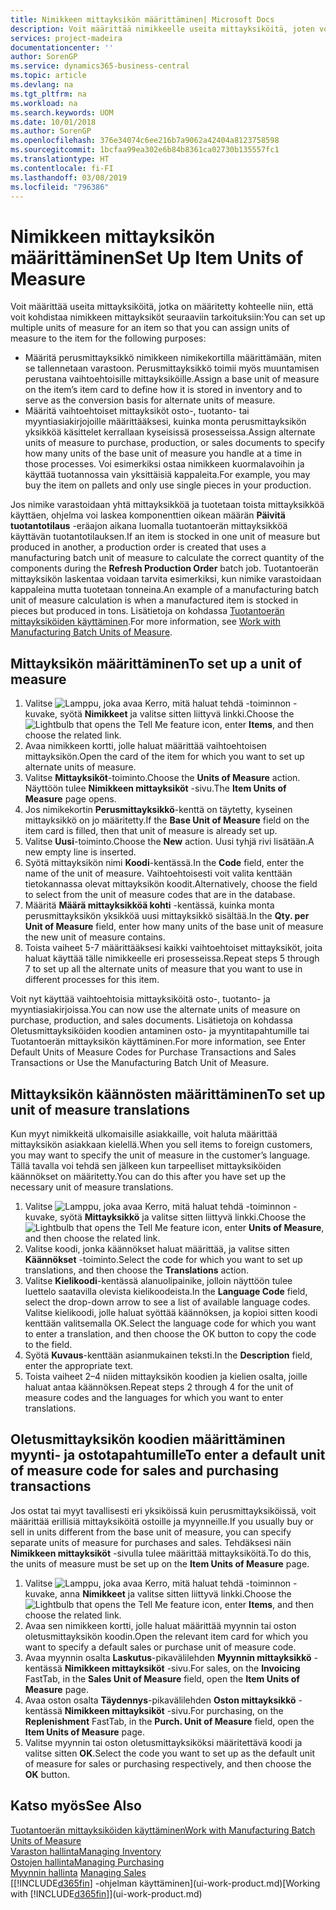 ```yaml
---
title: Nimikkeen mittayksikön määrittäminen| Microsoft Docs
description: Voit määrittää nimikkeelle useita mittayksiköitä, joten voit kohdistaa mittayksiköt nimikkeeseen.
services: project-madeira
documentationcenter: ''
author: SorenGP
ms.service: dynamics365-business-central
ms.topic: article
ms.devlang: na
ms.tgt_pltfrm: na
ms.workload: na
ms.search.keywords: UOM
ms.date: 10/01/2018
ms.author: SorenGP
ms.openlocfilehash: 376e34074c6ee216b7a9062a42404a8123758598
ms.sourcegitcommit: 1bcfaa99ea302e6b84b8361ca02730b135557fc1
ms.translationtype: HT
ms.contentlocale: fi-FI
ms.lasthandoff: 03/08/2019
ms.locfileid: "796386"
---
```

# <a name="set-up-item-units-of-measure"></a><span data-ttu-id="f4954-103">Nimikkeen mittayksikön määrittäminen</span><span class="sxs-lookup"><span data-stu-id="f4954-103">Set Up Item Units of Measure</span></span>
<span data-ttu-id="f4954-104">Voit määrittää useita mittayksiköitä, jotka on määritetty kohteelle niin, että voit kohdistaa nimikkeen mittayksiköt seuraaviin tarkoituksiin:</span><span class="sxs-lookup"><span data-stu-id="f4954-104">You can set up multiple units of measure for an item so that you can assign units of measure to the item for the following purposes:</span></span>

- <span data-ttu-id="f4954-105">Määritä perusmittayksikkö nimikkeen nimikekortilla määrittämään, miten se tallennetaan varastoon. Perusmittayksikkö toimii myös muuntamisen perustana vaihtoehtoisille mittayksiköille.</span><span class="sxs-lookup"><span data-stu-id="f4954-105">Assign a base unit of measure on the item’s item card to define how it is stored in inventory and to serve as the conversion basis for alternate units of measure.</span></span>
- <span data-ttu-id="f4954-106">Määritä vaihtoehtoiset mittayksiköt osto-, tuotanto- tai myyntiasiakirjojoille määrittääksesi, kuinka monta perusmittayksikön yksikköä käsittelet kerrallaan kyseisissä prosesseissa.</span><span class="sxs-lookup"><span data-stu-id="f4954-106">Assign alternate units of measure to purchase, production, or sales documents to specify how many units of the base unit of measure you handle at a time in those processes.</span></span> <span data-ttu-id="f4954-107">Voi esimerkiksi ostaa nimikkeen kuormalavoihin ja käyttää tuotannossa vain yksittäisiä kappaleita.</span><span class="sxs-lookup"><span data-stu-id="f4954-107">For example, you may buy the item on pallets and only use single pieces in your production.</span></span>

<span data-ttu-id="f4954-108">Jos nimike varastoidaan yhtä mittayksikköä ja tuotetaan toista mittayksikköä käyttäen, ohjelma voi laskea komponenttien oikean määrän **Päivitä tuotantotilaus** -eräajon aikana luomalla tuotantoerän mittayksikköä käyttävän tuotantotilauksen.</span><span class="sxs-lookup"><span data-stu-id="f4954-108">If an item is stocked in one unit of measure but produced in another, a production order is created that uses a manufacturing batch unit of measure to calculate the correct quantity of the components during the **Refresh Production Order** batch job.</span></span> <span data-ttu-id="f4954-109">Tuotantoerän mittayksikön laskentaa voidaan tarvita esimerkiksi, kun nimike varastoidaan kappaleina mutta tuotetaan tonneina.</span><span class="sxs-lookup"><span data-stu-id="f4954-109">An example of a manufacturing batch unit of measure calculation is when a manufactured item is stocked in pieces but produced in tons.</span></span> <span data-ttu-id="f4954-110">Lisätietoja on kohdassa [Tuotantoerän mittayksiköiden käyttäminen](production-how-to-use-the-manufacturing-batch-unit-of-measure.md).</span><span class="sxs-lookup"><span data-stu-id="f4954-110">For more information, see [Work with Manufacturing Batch Units of Measure](production-how-to-use-the-manufacturing-batch-unit-of-measure.md).</span></span>

## <a name="to-set-up-a-unit-of-measure"></a><span data-ttu-id="f4954-111">Mittayksikön määrittäminen</span><span class="sxs-lookup"><span data-stu-id="f4954-111">To set up a unit of measure</span></span>
1. <span data-ttu-id="f4954-112">Valitse ![Lamppu, joka avaa Kerro, mitä haluat tehdä -toiminnon](media/ui-search/search_small.png "Kerro, mitä haluat tehdä") -kuvake, syötä **Nimikkeet** ja valitse sitten liittyvä linkki.</span><span class="sxs-lookup"><span data-stu-id="f4954-112">Choose the ![Lightbulb that opens the Tell Me feature](media/ui-search/search_small.png "Tell me what you want to do") icon, enter **Items**, and then choose the related link.</span></span>
2. <span data-ttu-id="f4954-113">Avaa nimikkeen kortti, jolle haluat määrittää vaihtoehtoisen mittayksikön.</span><span class="sxs-lookup"><span data-stu-id="f4954-113">Open the card of the item for which you want to set up alternate units of measure.</span></span>
3. <span data-ttu-id="f4954-114">Valitse **Mittayksiköt**-toiminto.</span><span class="sxs-lookup"><span data-stu-id="f4954-114">Choose the **Units of Measure** action.</span></span> <span data-ttu-id="f4954-115">Näyttöön tulee **Nimikkeen mittayksiköt** -sivu.</span><span class="sxs-lookup"><span data-stu-id="f4954-115">The **Item Units of Measure** page opens.</span></span>
4. <span data-ttu-id="f4954-116">Jos nimikekortin **Perusmittayksikkö**-kenttä on täytetty, kyseinen mittayksikkö on jo määritetty.</span><span class="sxs-lookup"><span data-stu-id="f4954-116">If the **Base Unit of Measure** field on the item card is filled, then that unit of measure is already set up.</span></span>
5. <span data-ttu-id="f4954-117">Valitse **Uusi**-toiminto.</span><span class="sxs-lookup"><span data-stu-id="f4954-117">Choose the **New** action.</span></span> <span data-ttu-id="f4954-118">Uusi tyhjä rivi lisätään.</span><span class="sxs-lookup"><span data-stu-id="f4954-118">A new empty line is inserted.</span></span>
6. <span data-ttu-id="f4954-119">Syötä mittayksikön nimi **Koodi**-kentässä.</span><span class="sxs-lookup"><span data-stu-id="f4954-119">In the **Code** field, enter the name of the unit of measure.</span></span> <span data-ttu-id="f4954-120">Vaihtoehtoisesti voit valita kenttään tietokannassa olevat mittayksikön koodit.</span><span class="sxs-lookup"><span data-stu-id="f4954-120">Alternatively, choose the field to select from the unit of measure codes that are in the database.</span></span>
7. <span data-ttu-id="f4954-121">Määritä **Määrä mittayksikköä kohti** -kentässä, kuinka monta perusmittayksikön yksikköä uusi mittayksikkö sisältää.</span><span class="sxs-lookup"><span data-stu-id="f4954-121">In the **Qty. per Unit of Measure** field, enter how many units of the base unit of measure the new unit of measure contains.</span></span>
8. <span data-ttu-id="f4954-122">Toista vaiheet 5-7 määrittääksesi kaikki vaihtoehtoiset mittayksiköt, joita haluat käyttää tälle nimikkeelle eri prosesseissa.</span><span class="sxs-lookup"><span data-stu-id="f4954-122">Repeat steps 5 through 7 to set up all the alternate units of measure that you want to use in different processes for this item.</span></span>

<span data-ttu-id="f4954-123">Voit nyt käyttää vaihtoehtoisia mittayksiköitä osto-, tuotanto- ja myyntiasiakirjoissa.</span><span class="sxs-lookup"><span data-stu-id="f4954-123">You can now use the alternate units of measure on purchase, production, and sales documents.</span></span> <span data-ttu-id="f4954-124">Lisätietoja on kohdassa Oletusmittayksiköiden koodien antaminen osto- ja myyntitapahtumille tai Tuotantoerän mittayksikön käyttäminen.</span><span class="sxs-lookup"><span data-stu-id="f4954-124">For more information, see Enter Default Units of Measure Codes for Purchase Transactions and Sales Transactions or Use the Manufacturing Batch Unit of Measure.</span></span>

## <a name="to-set-up-unit-of-measure-translations"></a><span data-ttu-id="f4954-125">Mittayksikön käännösten määrittäminen</span><span class="sxs-lookup"><span data-stu-id="f4954-125">To set up unit of measure translations</span></span>
<span data-ttu-id="f4954-126">Kun myyt nimikkeitä ulkomaisille asiakkaille, voit haluta määrittää mittayksikön asiakkaan kielellä.</span><span class="sxs-lookup"><span data-stu-id="f4954-126">When you sell items to foreign customers, you may want to specify the unit of measure in the customer’s language.</span></span> <span data-ttu-id="f4954-127">Tällä tavalla voi tehdä sen jälkeen kun tarpeelliset mittayksiköiden käännökset on määritetty.</span><span class="sxs-lookup"><span data-stu-id="f4954-127">You can do this after you have set up the necessary unit of measure translations.</span></span>

1. <span data-ttu-id="f4954-128">Valitse ![Lamppu, joka avaa Kerro, mitä haluat tehdä -toiminnon](media/ui-search/search_small.png "Kerro, mitä haluat tehdä") -kuvake, syötä **Mittayksikkö** ja valitse sitten liittyvä linkki.</span><span class="sxs-lookup"><span data-stu-id="f4954-128">Choose the ![Lightbulb that opens the Tell Me feature](media/ui-search/search_small.png "Tell me what you want to do") icon, enter **Units of Measure**, and then choose the related link.</span></span>
2. <span data-ttu-id="f4954-129">Valitse koodi, jonka käännökset haluat määrittää, ja valitse sitten **Käännökset** -toiminto.</span><span class="sxs-lookup"><span data-stu-id="f4954-129">Select the code for which you want to set up translations, and then choose the **Translations** action.</span></span>
3. <span data-ttu-id="f4954-130">Valitse **Kielikoodi**-kentässä alanuolipainike, jolloin näyttöön tulee luettelo saatavilla olevista kielikoodeista.</span><span class="sxs-lookup"><span data-stu-id="f4954-130">In the **Language Code** field, select the drop-down arrow to see a list of available language codes.</span></span> <span data-ttu-id="f4954-131">Valitse kielikoodi, jolle haluat syöttää käännöksen, ja kopioi sitten koodi kenttään valitsemalla OK.</span><span class="sxs-lookup"><span data-stu-id="f4954-131">Select the language code for which you want to enter a translation, and then choose the OK button to copy the code to the field.</span></span>
4. <span data-ttu-id="f4954-132">Syötä **Kuvaus**-kenttään asianmukainen teksti.</span><span class="sxs-lookup"><span data-stu-id="f4954-132">In the **Description** field, enter the appropriate text.</span></span>
5. <span data-ttu-id="f4954-133">Toista vaiheet 2–4 niiden mittayksikön koodien ja kielien osalta, joille haluat antaa käännöksen.</span><span class="sxs-lookup"><span data-stu-id="f4954-133">Repeat steps 2 through 4 for the unit of measure codes and the languages for which you want to enter translations.</span></span>

## <a name="to-enter-a-default-unit-of-measure-code-for-sales-and-purchasing-transactions"></a><span data-ttu-id="f4954-134">Oletusmittayksikön koodien määrittäminen myynti- ja ostotapahtumille</span><span class="sxs-lookup"><span data-stu-id="f4954-134">To enter a default unit of measure code for sales and purchasing transactions</span></span>
<span data-ttu-id="f4954-135">Jos ostat tai myyt tavallisesti eri yksiköissä kuin perusmittayksiköissä, voit määrittää erillisiä mittayksiköitä ostoille ja myynneille.</span><span class="sxs-lookup"><span data-stu-id="f4954-135">If you usually buy or sell in units different from the base unit of measure, you can specify separate units of measure for purchases and sales.</span></span> <span data-ttu-id="f4954-136">Tehdäksesi näin **Nimikkeen mittayksiköt** -sivulla tulee määrittää mittayksiköitä.</span><span class="sxs-lookup"><span data-stu-id="f4954-136">To do this, the units of measure must be set up on the **Item Units of Measure** page.</span></span>

1. <span data-ttu-id="f4954-137">Valitse ![Lamppu, joka avaa Kerro, mitä haluat tehdä -toiminnon](media/ui-search/search_small.png "Kerro, mitä haluat tehdä") -kuvake, anna **Nimikkeet** ja valitse sitten liittyvä linkki.</span><span class="sxs-lookup"><span data-stu-id="f4954-137">Choose the ![Lightbulb that opens the Tell Me feature](media/ui-search/search_small.png "Tell me what you want to do") icon, enter **Items**, and then choose the related link.</span></span>
2. <span data-ttu-id="f4954-138">Avaa sen nimikkeen kortti, jolle haluat määrittää myynnin tai oston oletusmittayksikön koodin.</span><span class="sxs-lookup"><span data-stu-id="f4954-138">Open the relevant item card for which you want to specify a default sales or purchase unit of measure code.</span></span>
3. <span data-ttu-id="f4954-139">Avaa myynnin osalta **Laskutus**-pikavälilehden **Myynnin mittayksikkö** -kentässä **Nimikkeen mittayksiköt** -sivu.</span><span class="sxs-lookup"><span data-stu-id="f4954-139">For sales, on the **Invoicing** FastTab, in the **Sales Unit of Measure** field, open the **Item Units of Measure** page.</span></span>
4. <span data-ttu-id="f4954-140">Avaa oston osalta **Täydennys**-pikavälilehden **Oston mittayksikkö** -kentässä **Nimikkeen mittayksiköt** -sivu.</span><span class="sxs-lookup"><span data-stu-id="f4954-140">For purchasing, on the **Replenishment** FastTab, in the **Purch. Unit of Measure** field, open the **Item Units of Measure** page.</span></span>
5. <span data-ttu-id="f4954-141">Valitse myynnin tai oston oletusmittayksiköksi määritettävä koodi ja valitse sitten **OK**.</span><span class="sxs-lookup"><span data-stu-id="f4954-141">Select the code you want to set up as the default unit of measure for sales or purchasing respectively, and then choose the **OK** button.</span></span>

## <a name="see-also"></a><span data-ttu-id="f4954-142">Katso myös</span><span class="sxs-lookup"><span data-stu-id="f4954-142">See Also</span></span>
[<span data-ttu-id="f4954-143">Tuotantoerän mittayksiköiden käyttäminen</span><span class="sxs-lookup"><span data-stu-id="f4954-143">Work with Manufacturing Batch Units of Measure</span></span>](production-how-to-use-the-manufacturing-batch-unit-of-measure.md)  
[<span data-ttu-id="f4954-144">Varaston hallinta</span><span class="sxs-lookup"><span data-stu-id="f4954-144">Managing Inventory</span></span>](inventory-manage-inventory.md)  
[<span data-ttu-id="f4954-145">Ostojen hallinta</span><span class="sxs-lookup"><span data-stu-id="f4954-145">Managing Purchasing</span></span>](purchasing-manage-purchasing.md)  
<span data-ttu-id="f4954-146">[Myynnin hallinta](sales-manage-sales.md)  </span><span class="sxs-lookup"><span data-stu-id="f4954-146">[Managing Sales](sales-manage-sales.md)  </span></span>  
<span data-ttu-id="f4954-147">[[!INCLUDE[d365fin](includes/d365fin_md.md)] -ohjelman käyttäminen](ui-work-product.md)</span><span class="sxs-lookup"><span data-stu-id="f4954-147">[Working with [!INCLUDE[d365fin](includes/d365fin_md.md)]](ui-work-product.md)</span></span>
